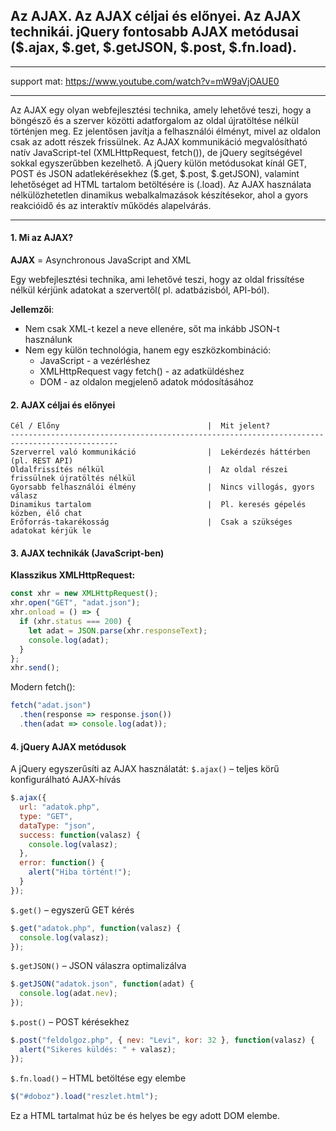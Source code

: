 <h2>Az AJAX. Az AJAX céljai és előnyei. Az AJAX technikái. jQuery fontosabb AJAX metódusai ($.ajax, $.get, $.getJSON, $.post, $.fn.load).</h2>

---
support mat: https://www.youtube.com/watch?v=mW9aVjOAUE0

---

Az AJAX egy olyan webfejlesztési technika, amely lehetővé teszi, hogy a böngésző és a szerver közötti adatforgalom az oldal újratöltése nélkül történjen meg. Ez jelentősen javítja a felhasználói élményt, mivel az oldalon csak az adott részek frissülnek. Az AJAX kommunikáció megvalósítható natív JavaScript-tel (XMLHttpRequest, fetch()), de jQuery segítségével sokkal egyszerűbben kezelhető. A jQuery külön metódusokat kínál GET, POST és JSON adatlekérésekhez ($.get, $.post, $.getJSON), valamint lehetőséget ad HTML tartalom betöltésére is (.load). Az AJAX használata nélkülözhetetlen dinamikus webalkalmazások készítésekor, ahol a gyors reakcióidő és az interaktív működés alapelvárás.

---



<h4>1. Mi az AJAX?</h4>

**AJAX** = Asynchronous JavaScript and XML

Egy webfejlesztési technika, ami lehetővé teszi, hogy az oldal frissítése nélkül kérjünk adatokat a szervertől( pl. adatbázisból, API-ból).

**Jellemzői**:
- Nem csak XML-t kezel a neve ellenére, sőt ma inkább JSON-t használunk
- Nem egy külön technológia, hanem egy eszközkombináció:
    - JavaScript - a vezérléshez
    - XMLHttpRequest vagy fetch() - az adatküldéshez
    - DOM - az oldalon megjelenő adatok módosításához



<h4>2. AJAX céljai és előnyei</h4>

```
Cél / Előny	                                |  Mit jelent?
----------------------------------------------------------------------------------------------
Szerverrel való kommunikáció            	|  Lekérdezés háttérben (pl. REST API)
Oldalfrissítés nélkül                   	|  Az oldal részei frissülnek újratöltés nélkül
Gyorsabb felhasználói élmény            	|  Nincs villogás, gyors válasz
Dinamikus tartalom                      	|  Pl. keresés gépelés közben, élő chat
Erőforrás-takarékosság                  	|  Csak a szükséges adatokat kérjük le
```


<h4>3. AJAX technikák (JavaScript-ben)</h4>

**Klasszikus XMLHttpRequest:**

```js
const xhr = new XMLHttpRequest();
xhr.open("GET", "adat.json");
xhr.onload = () => {
  if (xhr.status === 200) {
    let adat = JSON.parse(xhr.responseText);
    console.log(adat);
  }
};
xhr.send();
```

Modern fetch():

```js
fetch("adat.json")
  .then(response => response.json())
  .then(adat => console.log(adat));
```


<h4>4. jQuery AJAX metódusok</h4>

A jQuery egyszerűsíti az AJAX használatát:
`$.ajax()` – teljes körű konfigurálható AJAX-hívás

```js
$.ajax({
  url: "adatok.php",
  type: "GET",
  dataType: "json",
  success: function(valasz) {
    console.log(valasz);
  },
  error: function() {
    alert("Hiba történt!");
  }
});
```

`$.get()` – egyszerű GET kérés

```js
$.get("adatok.php", function(valasz) {
  console.log(valasz);
});
```

`$.getJSON()` – JSON válaszra optimalizálva


```js
$.getJSON("adatok.json", function(adat) {
  console.log(adat.nev);
});
```

`$.post()` – POST kérésekhez

```js
$.post("feldolgoz.php", { nev: "Levi", kor: 32 }, function(valasz) {
  alert("Sikeres küldés: " + valasz);
});
```

`$.fn.load()` – HTML betöltése egy elembe

```js
$("#doboz").load("reszlet.html");
```
Ez a HTML tartalmat húz be és helyes be egy adott DOM elembe.




<h4></h4>
<h4></h4>